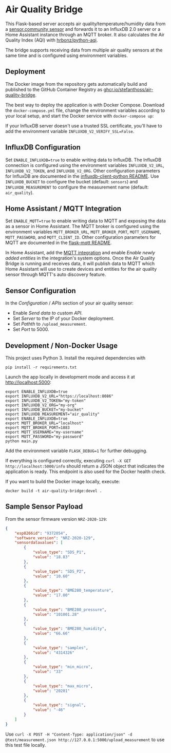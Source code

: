 # Air Quality Bridge

This Flask-based server accepts air quality/temperature/humidity data from a [sensor.community sensor](https://sensor.community/en/sensors/airrohr) and forwards it to an InfluxDB 2.0 server or a Home Assistant instance through an MQTT broker. It also calculates the Air Quality Index (AQI) with [hrbonz/python-aqi](https://github.com/hrbonz/python-aqi).

The bridge supports receiving data from multiple air quality sensors at the same time and is configured using environment variables.

## Deployment

The Docker image from the repository gets automatically build and published to the GitHub Container Registry as [ghcr.io/stefanthoss/air-quality-bridge](https://github.com/stefanthoss/air-quality-bridge/pkgs/container/air-quality-bridge).

The best way to deploy the application is with Docker Compose. Download the `docker-compose.yml` file, change the environment variables according to your local setup, and start the Docker service with `docker-compose up`:

If your InfluxDB server doesn't use a trusted SSL certificate, you'll have to add the environment variable `INFLUXDB_V2_VERIFY_SSL=False`.

## InfluxDB Configuration

Set `ENABLE_INFLUXDB=true` to enable writing data to InfluxDB. The InfluxDB connection is configured using the environment variables `INFLUXDB_V2_URL`, `INFLUXDB_V2_TOKEN`, and `INFLUXDB_V2_ORG`. Other configuration parameters for InfluxDB are documented in the [influxdb-client-python README](https://github.com/influxdata/influxdb-client-python#via-environment-properties). Use `INFLUXDB_BUCKET` to configure the bucket (default: `sensors`) and `INFLUXDB_MEASUREMENT` to configure the measurement name (default: `air_quality`).

## Home Assistant / MQTT Integration

Set `ENABLE_MQTT=true` to enable writing data to MQTT and exposing the data as a sensor in Home Assistant. The MQTT broker is configured using the environment variables `MQTT_BROKER_URL`, `MQTT_BROKER_PORT`, `MQTT_USERNAME`, `MQTT_PASSWORD`, and `MQTT_CLIENT_ID`. Other configuration parameters for MQTT are documented in the [flask-mqtt README](https://flask-mqtt.readthedocs.io/en/latest/configuration.html#configuration-keys).

In Home Assistant, add the [MQTT integration](https://www.home-assistant.io/integrations/mqtt/) and enable *Enable newly added entities* in the integration's system options. Once the Air Quality Bridge is running and receives data, it will publish data to MQTT which Home Assistant will use to create devices and entities for the air quality sensor through MQTT's auto discovery feature.

## Sensor Configuration

In the *Configuration* / *APIs* section of your air quality sensor:

* Enable *Send data to custom API*.
* Set *Server* to the IP of your Docker deployment.
* Set *Pathth* to `/upload_measurement`.
* Set *Port* to 5000.

## Development / Non-Docker Usage

This project uses Python 3. Install the required dependencies with

```shell
pip install -r requirements.txt
```

Launch the app locally in development mode and access it at <http://localhost:5000>:

```shell
export ENABLE_INFLUXDB=true
export INFLUXDB_V2_URL="https://localhost:8086"
export INFLUXDB_V2_TOKEN="my-token"
export INFLUXDB_V2_ORG="my-org"
export INFLUXDB_BUCKET="my-bucket"
export INFLUXDB_MEASUREMENT="air_quality"
export ENABLE_INFLUXDB=true
export MQTT_BROKER_URL="localhost"
export MQTT_BROKER_PORT=1883
export MQTT_USERNAME="my-username"
export MQTT_PASSWORD="my-password"
python main.py
```
Add the environment variable `FLASK_DEBUG=1` for further debugging.

If everything is configured correctly, executing `curl -X GET http://localhost:5000/info` should return a JSON object that indicates the application is ready. This endpoint is also used for the Docker health check.

If you want to build the Docker image locally, execute:

```shell
docker build -t air-quality-bridge:devel .
```


## Sample Sensor Payload

From the sensor firmware version `NRZ-2020-129`:

```json
{
    "esp8266id": "9372054",
    "software_version": "NRZ-2020-129",
    "sensordatavalues": [
        {
            "value_type": "SDS_P1",
            "value": "18.83"
        },
        {
            "value_type": "SDS_P2",
            "value": "10.60"
        },
        {
            "value_type": "BME280_temperature",
            "value": "17.00"
        },
        {
            "value_type": "BME280_pressure",
            "value": "101001.28"
        },
        {
            "value_type": "BME280_humidity",
            "value": "66.66"
        },
        {
            "value_type": "samples",
            "value": "4314326"
        },
        {
            "value_type": "min_micro",
            "value": "33"
        },
        {
            "value_type": "max_micro",
            "value": "20201"
        },
        {
            "value_type": "signal",
            "value": "-46"
        }
    ]
}
```

Use `curl -X POST -H "Content-Type: application/json" -d @test/measurement.json http://127.0.0.1:5000/upload_measurement` to use this test file locally.
